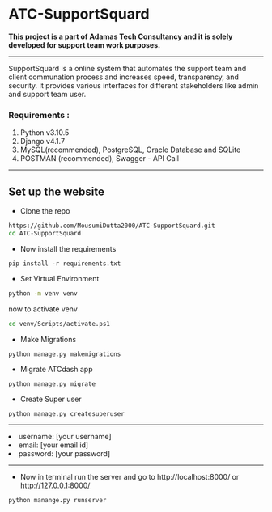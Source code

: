 # ATC-SupportSquard

<b> This project is a part of Adamas Tech Consultancy and it is solely developed for support team work purposes. </b>

<hr>

SupportSquard is a online system that automates the support team and client communation process and
increases speed, transparency, and security. It provides various interfaces for different stakeholders like admin and support team user. 

### Requirements :
1. Python v3.10.5
2. Django v4.1.7  
3. MySQL(recommended), PostgreSQL, Oracle Database and SQLite  
4. POSTMAN (recommended), Swagger - API Call

<hr>

## Set up the website
* Clone the repo 
```bash
https://github.com/MousumiDutta2000/ATC-SupportSquard.git
cd ATC-SupportSquard
```
* Now install the requirements  
```
pip install -r requirements.txt
```
* Set Virtual Environment 
```bash
python -m venv venv
```
now to activate venv
```bash
cd venv/Scripts/activate.ps1
```
* Make Migrations
```
python manage.py makemigrations
```
* Migrate ATCdash app
```
python manage.py migrate
```
* Create Super user  
```
python manage.py createsuperuser
```
<hr>
<li> username: [your username] </li>
<li> email: [your email id] </li>
<li> password: [your password] </li>
<hr>
  
* Now in terminal run the server and go to http://localhost:8000/ or http://127.0.0.1:8000/ 
```
python manange.py runserver
```
